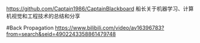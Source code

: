 https://github.com/Captain1986/CaptainBlackboard 船长关于机器学习、计算机视觉和工程技术的总结和分享

#Back Propagation
https://www.bilibili.com/video/av16396783?from=search&seid=4902243358861479748